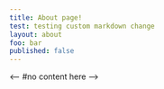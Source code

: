 ```yaml
---
title: About page!
test: testing custom markdown change
layout: about
foo: bar
published: false
---
```


<--
#no content here
-->
